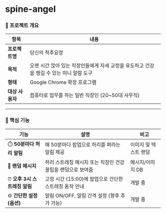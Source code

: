 # spine-angel

### 🧠 프로젝트 개요

| 항목 | 내용 |
| --- | --- |
| **프로젝트명** | 당신의 척추요정 |
| **목적** | 오랜 시간 앉아 있는 직장인들에게 자세 교정을 유도하고 건강을 챙길 수 있는 미니 알람 도구 |
| **형태** | Google Chrome 확장 프로그램 |
| **대상 사용자** | 컴퓨터로 업무를 하는 일반 직장인 (20~50대 사무직) |

---

### 🎯 핵심 기능

| 기능 | 설명 | 비고 |
| --- | --- | --- |
| ⏱️ **50분마다 허리 알림** | 매 50분마다 팝업으로 허리를 펴라는 알림 제공 | 이미지 및 텍스트 랜덤 |
| 🎲 **랜덤 메시지** | 허리 스트레칭 메시지 또는 직장인 건강 꿀팁을 랜덤으로 보여줌 | 메시지/이미지 DB |
| ⏰ **오후 3시 스트레칭 알림** | 고정 시간 (15:00)에 팝업으로 간단한 스트레칭 동작 안내 | 개발 중 |
| ⚙️ **간단한 설정 (옵션)** | 알림 ON/OFF, 알림 간격 설정 (향후 추가 가능) | 개발 중 |
